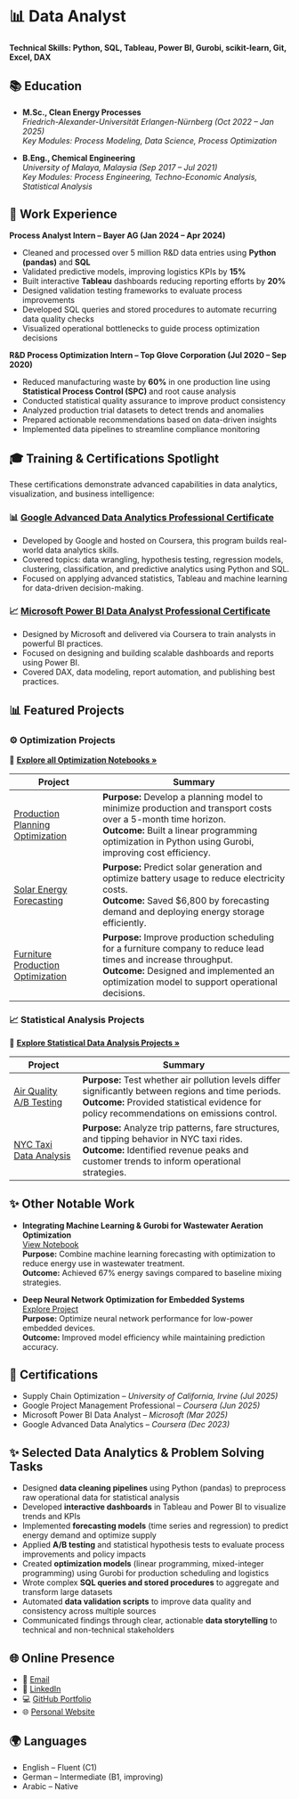 
# 📊 Data Analyst

#### Technical Skills: Python, SQL, Tableau, Power BI, Gurobi, scikit-learn, Git, Excel, DAX

## 📚 Education

- **M.Sc., Clean Energy Processes**  
  _Friedrich-Alexander-Universität Erlangen-Nürnberg (Oct 2022 – Jan 2025)_  
  _Key Modules: Process Modeling, Data Science, Process Optimization_

- **B.Eng., Chemical Engineering**  
  _University of Malaya, Malaysia (Sep 2017 – Jul 2021)_  
  _Key Modules: Process Engineering, Techno-Economic Analysis, Statistical Analysis_

## 💼 Work Experience

**Process Analyst Intern – Bayer AG (Jan 2024 – Apr 2024)**  
- Cleaned and processed over 5 million R&D data entries using **Python (pandas)** and **SQL**
- Validated predictive models, improving logistics KPIs by **15%**
- Built interactive **Tableau** dashboards reducing reporting efforts by **20%**
- Designed validation testing frameworks to evaluate process improvements
- Developed SQL queries and stored procedures to automate recurring data quality checks
- Visualized operational bottlenecks to guide process optimization decisions

**R&D Process Optimization Intern – Top Glove Corporation (Jul 2020 – Sep 2020)**  
- Reduced manufacturing waste by **60%** in one production line using **Statistical Process Control (SPC)** and root cause analysis
- Conducted statistical quality assurance to improve product consistency
- Analyzed production trial datasets to detect trends and anomalies
- Prepared actionable recommendations based on data-driven insights
- Implemented data pipelines to streamline compliance monitoring

## 🎓 Training & Certifications Spotlight

These certifications demonstrate advanced capabilities in data analytics, visualization, and business intelligence:

### 📊 [Google Advanced Data Analytics Professional Certificate](https://www.coursera.org/professional-certificates/google-advanced-data-analytics)
- Developed by Google and hosted on Coursera, this program builds real-world data analytics skills.
- Covered topics: data wrangling, hypothesis testing, regression models, clustering, classification, and predictive analytics using Python and SQL.
- Focused on applying advanced statistics, Tableau and machine learning for data-driven decision-making.

### 📈 [Microsoft Power BI Data Analyst Professional Certificate](https://www.coursera.org/professional-certificates/microsoft-power-bi-data-analyst)
- Designed by Microsoft and delivered via Coursera to train analysts in powerful BI practices.
- Focused on designing and building scalable dashboards and reports using Power BI.
- Covered DAX, data modeling, report automation, and publishing best practices.

## 📊 Featured Projects

### ⚙️ Optimization Projects

🔗 **[Explore all Optimization Notebooks »](https://github.com/Ameengabr/Data_Analysis_Projects/tree/main/Optimization)**

| Project | Summary |
|---------|---------|
| [Production Planning Optimization](https://github.com/Ameengabr/Data_Analysis_Projects/blob/main/Optimization/Production%20planning%20optimization%20problem%20for%20a%20single%20facility%20over%205%20months.ipynb) | **Purpose:** Develop a planning model to minimize production and transport costs over a 5-month time horizon.<br>**Outcome:** Built a linear programming optimization in Python using Gurobi, improving cost efficiency. |
| [Solar Energy Forecasting](https://github.com/Ameengabr/Data_Analysis_Projects/blob/main/Optimization/Optimizing%20Solar%20Energy%20Use%20with%20Forecasting%20%26%20Gurobi.ipynb) | **Purpose:** Predict solar generation and optimize battery usage to reduce electricity costs.<br>**Outcome:** Saved $6,800 by forecasting demand and deploying energy storage efficiently. |
| [Furniture Production Optimization](https://github.com/Ameengabr/Data_Analysis_Projects/blob/main/Optimization/Furniture%20Production%20Optimization%20%E2%80%93%20WoodCraft%20Wonders.ipynb) | **Purpose:** Improve production scheduling for a furniture company to reduce lead times and increase throughput.<br>**Outcome:** Designed and implemented an optimization model to support operational decisions. |

### 📈 Statistical Analysis Projects

🔗 **[Explore Statistical Data Analysis Projects »](https://github.com/Ameengabr/Data_Analysis_Projects/tree/main/Statistical%20Data%20Analysis%20Project)**

| Project | Summary |
|---------|---------|
| [Air Quality A/B Testing](https://github.com/Ameengabr/Data_Analysis_Projects/blob/main/Statistical%20Data%20Analysis%20Project/AB%20Testing%2C%20Sampling%2C%20Probability%20Distribution%2C%20and%20Confidence%20Levels%20analyses%20%20on%20air%20quality%20with%20respect%20to%20carbon%20monoxide%2C%20a%20major%20air%20pollutant..ipynb) | **Purpose:** Test whether air pollution levels differ significantly between regions and time periods.<br>**Outcome:** Provided statistical evidence for policy recommendations on emissions control. |
| [NYC Taxi Data Analysis](https://github.com/Ameengabr/Data_Analysis_Projects/blob/main/Statistical%20Data%20Analysis%20Project/Automatidata%20is%20consulting%20for%20the%20New%20York%20City%20Taxi%20and%20Limousine%20Commission%20(TLC).%20-%20Analysis.ipynb) | **Purpose:** Analyze trip patterns, fare structures, and tipping behavior in NYC taxi rides.<br>**Outcome:** Identified revenue peaks and customer trends to inform operational strategies. |

## ✨ Other Notable Work

- **Integrating Machine Learning & Gurobi for Wastewater Aeration Optimization**  
  [View Notebook](https://github.com/Ameengabr/Data_Analysis_Projects/blob/main/Model_predictions_analysis_comapred_to_benchmark.ipynb)  
  **Purpose:** Combine machine learning forecasting with optimization to reduce energy use in wastewater treatment.<br>**Outcome:** Achieved 67% energy savings compared to baseline mixing strategies.

- **Deep Neural Network Optimization for Embedded Systems**  
  [Explore Project](https://github.com/Ameengabr/Data_Analysis_Projects/blob/main/Optimization/Optimizing%20Deep%20Neural%20Network%20(DNN)%20for%20Embedded%20System.ipynb)  
  **Purpose:** Optimize neural network performance for low-power embedded devices.<br>**Outcome:** Improved model efficiency while maintaining prediction accuracy.

## 🧠 Certifications

- Supply Chain Optimization – *University of California, Irvine (Jul 2025)*
- Google Project Management Professional – *Coursera (Jun 2025)*
- Microsoft Power BI Data Analyst – *Microsoft (Mar 2025)*
- Google Advanced Data Analytics – *Coursera (Dec 2023)*

## ✨ Selected Data Analytics & Problem Solving Tasks

- Designed **data cleaning pipelines** using Python (pandas) to preprocess raw operational data for statistical analysis
- Developed **interactive dashboards** in Tableau and Power BI to visualize trends and KPIs
- Implemented **forecasting models** (time series and regression) to predict energy demand and optimize supply
- Applied **A/B testing** and statistical hypothesis tests to evaluate process improvements and policy impacts
- Created **optimization models** (linear programming, mixed-integer programming) using Gurobi for production scheduling and logistics
- Wrote complex **SQL queries and stored procedures** to aggregate and transform large datasets
- Automated **data validation scripts** to improve data quality and consistency across multiple sources
- Communicated findings through clear, actionable **data storytelling** to technical and non-technical stakeholders

## 🌐 Online Presence

- 📧 [Email](mailto:ameenalshagdari1@gmail.com)
- 💼 [LinkedIn](https://www.linkedin.com/in/ameen-alshaghdari/)
- 💻 [GitHub Portfolio](https://github.com/Ameengabr/Data_Analysis_Projects)
- 🌐 [Personal Website](https://sites.google.com/view/ameenportfolio/home?authuser=0)

## 🌍 Languages

- English – Fluent (C1)
- German – Intermediate (B1, improving)
- Arabic – Native
